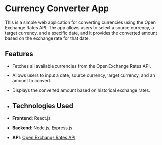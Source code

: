 # Currency Converter App

This is a simple web application for converting currencies using the Open Exchange Rates API. The app allows users to select a source currency, a target currency, and a specific date, and it provides the converted amount based on the exchange rate for that date.

## Features

- Fetches all available currencies from the Open Exchange Rates API.
- Allows users to input a date, source currency, target currency, and an amount to convert.
- Displays the converted amount based on historical exchange rates.

- ## Technologies Used

- **Frontend**: React.js
- **Backend**: Node.js, Express.js
- **API**: [Open Exchange Rates API](https://openexchangerates.org/)

